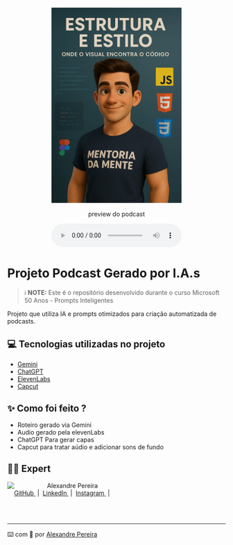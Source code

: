 <p align="center">
<img 
    src="./assets/ChatGPT Image 17 de jun. de 2025, 12_20_33.png"
    width="300"
/>
</p>

<p align="center">
    preview do podcast
</p>

<div align="center">
    <audio src="output/podcast_editado.MP3" controls title="Podcast editado"></audio>
</div>

# Projeto Podcast Gerado por I.A.s


 > ℹ️ **NOTE:** Este é o repositório desenvolvido durante o curso Microsoft 50 Anos - Prompts Inteligentes

Projeto que utiliza IA e prompts otimizados para criação automatizada de podcasts.

## 💻 Tecnologias utilizadas no projeto

- [Gemini](https://gemini.google.com/) 
- [ChatGPT](https://chatgpt.com/)
- [ElevenLabs](https://beta.elevenlabs.io/)
- [Capcut](https://www.capcut.com/pt-br/)

## ✨ Como foi feito ?

- Roteiro gerado via Gemini
- Audio gerado pela elevenLabs
- ChatGPT Para gerar capas
- Capcut para tratar aúdio e adicionar sons de fundo

## 👨‍💻 Expert

<p>
    <img 
      align=left 
      margin=10 
      width=80 
      src="https://avatars.githubusercontent.com/u/199002986?v=4"
    />
    <p>&nbsp&nbsp&nbspAlexandre Pereira<br>
    &nbsp&nbsp&nbsp
    <a 
        href="https://github.com/KdK085">
        GitHub
    </a>
    &nbsp;|&nbsp;
    <a 
        href="https://www.linkedin.com/in/alexandre-pereira-656a3a275/">
        LinkedIn
    </a>
    &nbsp;|&nbsp;
    <a 
        href="https://www.instagram.com/xande.pereira085/">
        Instagram
    </a>
    &nbsp;|&nbsp;</p>
</p>
<br/><br/>
<p>

---

⌨️ com 💜 por [ Alexandre Pereira ](https://github.com/KdK085)
